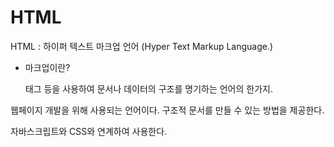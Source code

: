# HTML

HTML : 하이퍼 텍스트 마크업 언어 (Hyper Text Markup Language.)

- 마크업이란?
    
    태그 등을 사용하여 문서나 데이터의 구조를 명기하는 언어의 한가지.
    

웹페이지 개발을 위해 사용되는 언어이다. 구조적 문서를 만들 수 있는 방법을 제공한다.

자바스크립트와 CSS와 연계하여 사용한다.